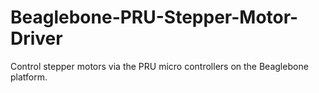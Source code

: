 # Beaglebone-PRU-Stepper-Motor-Driver
Control stepper motors via the PRU micro controllers on the Beaglebone platform.  
